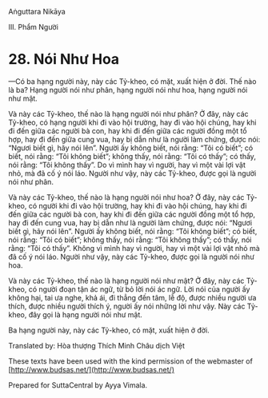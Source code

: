  

Aṅguttara Nikāya

III. Phẩm Người

# 28\. Nói Như Hoa

—Có ba hạng người này, này các Tỷ-kheo, có mặt, xuất hiện ở đời. Thế nào là ba? Hạng người nói như phân, hạng người nói như hoa, hạng người nói như mật.

Và này các Tỷ-kheo, thế nào là hạng người nói như phân? Ở đây, này các Tỷ-kheo, có hạng người khi đi vào hội trường, hay đi vào hội chúng, hay khi đi đến giữa các người bà con, hay khi đi đến giữa các người đồng một tổ hợp, hay đi đến giữa cung vua, hay bị dẫn như là người làm chứng, được nói: “Ngươi biết gì, hãy nói lên”. Người ấy không biết, nói rằng: “Tôi có biết”; có biết, nói rằng: “Tôi không biết”; không thấy, nói rằng: “Tôi có thấy”; có thấy, nói rằng: “Tôi không thấy”. Do vì mình hay vì người, hay vì một vài lợi vật nhỏ, mà đã cố ý nói láo. Người như vậy, này các Tỷ-kheo, được gọi là người nói như phân.

Và này các Tỷ-kheo, thế nào là hạng người nói như hoa? Ở đây, này các Tỷ-kheo, có người khi đi vào hội trường, hay khi đi vào hội chúng, hay khi đi đến giữa các người bà con, hay khi đi đến giữa các người đồng một tổ hợp, hay đi đến cung vua, hay bị dẫn như là người làm chứng, được nói: “Ngươi biết gì, hãy nói lên”. Người ấy không biết, nói rằng: “Tôi không biết”; có biết, nói rằng: “Tôi có biết”; không thấy, nói rằng: “Tôi không thấy”; có thấy, nói rằng: “Tôi có thấy”. Không vì mình hay vì người, hay vì một vài lợi vật nhỏ mà đã cố ý nói láo. Người như vậy, này các Tỷ-kheo, được gọi là người nói như hoa.

Và này các Tỷ-kheo, thế nào là hạng người nói như mật? Ở đây, này các Tỷ-kheo, có người đoạn tận ác ngữ, từ bỏ lời nói ác ngữ. Lời nói của người ấy không hại, tai ưa nghe, khả ái, đi thẳng đến tâm, lễ độ, được nhiều người ưa thích, được nhiều người thích ý, người ấy nói những lời như vậy. Này các Tỷ-kheo, đây gọi là hạng người nói như mật.

Ba hạng người này, này các Tỷ-kheo, có mặt, xuất hiện ở đời.

Translated by: Hòa thượng Thích Minh Châu dịch Việt

These texts have been used with the kind permission of the webmaster of [http://www.budsas.net/](http://www.budsas.net/)

Prepared for SuttaCentral by Ayya Vimala.